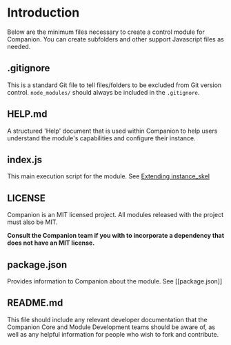 # Introduction

Below are the minimum files necessary to create a control module for Companion.  You can create subfolders and other support Javascript files as needed.

## .gitignore

This is a standard Git file to tell files/folders to be excluded from Git version control. `node_modules/` should always be included in the `.gitignore`.

## HELP.md

A structured 'Help' document that is used within Companion to help users understand the module's capabilities and configure their instance.

## index.js

This main execution script for the module. See [Extending instance_skel](./instance_skel)

## LICENSE

Companion is an MIT licensed project. All modules released with the project must also be MIT.

**Consult the Companion team if you with to incorporate a dependency that does not have an MIT license.**

## package.json

Provides information to Companion about the module.  See [[package.json]]

## README.md

This file should include any relevant developer documentation that the Companion Core and Module Development teams should be aware of, as well as any helpful information for people who wish to fork and contribute.
